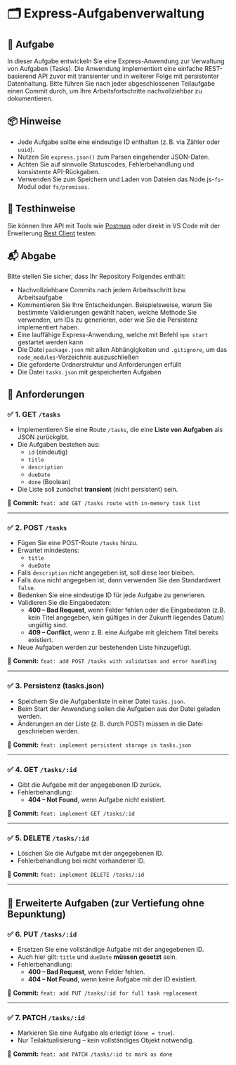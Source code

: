 # 🗂️ Express-Aufgabenverwaltung

## 📝 Aufgabe

In dieser Aufgabe entwickeln Sie eine Express-Anwendung zur Verwaltung von Aufgaben (Tasks). Die Anwendung implementiert eine einfache REST-basierend API zuvor mit transienter und in weiterer Folge mit persistenter Datenhaltung. Bitte führen Sie nach jeder abgeschlossenen Teilaufgabe einen Commit durch, um Ihre Arbeitsfortschritte nachvollziehbar zu dokumentieren.

## 📦 Hinweise

- Jede Aufgabe sollte eine eindeutige ID enthalten (z. B. via Zähler oder `uuid`).
- Nutzen Sie `express.json()` zum Parsen eingehender JSON-Daten.
- Achten Sie auf sinnvolle Statuscodes, Fehlerbehandlung und konsistente API-Rückgaben.
- Verwenden Sie zum Speichern und Laden von Dateien das Node.js-`fs`-Modul oder `fs/promises`.

## 🧪 Testhinweise

Sie können Ihre API mit Tools wie [Postman](https://www.postman.com/) oder direkt in VS Code mit der Erweiterung [Rest Client](https://marketplace.visualstudio.com/items?itemName=humao.rest-client) testen:

## 📬 Abgabe

Bitte stellen Sie sicher, dass Ihr Repository Folgendes enthält:

- Nachvollziehbare Commits nach jedem Arbeitsschritt bzw. Arbeitsaufgabe
- Kommentieren Sie Ihre Entscheidungen. Beispielsweise, warum Sie bestimmte Validierungen gewählt haben, welche Methode Sie verwenden, um IDs zu generieren, oder wie Sie die Persistenz implementiert haben.
- Eine lauffähige Express-Anwendung, welche mit Befehl `npm start` gestartet werden kann
- Die Datei `package.json` mit allen Abhängigkeiten und `.gitignore`, um das `node_modules`-Verzeichnis auszuschließen
- Die geforderte Ordnerstruktur und Anforderungen erfüllt
- Die Datei `tasks.json` mit gespeicherten Aufgaben


## 🔧 Anforderungen

### ✅ 1. GET `/tasks`

- Implementieren Sie eine Route `/tasks`, die eine **Liste von Aufgaben** als JSON zurückgibt.
- Die Aufgaben bestehen aus:
  - `id` (eindeutig)
  - `title`
  - `description`
  - `dueDate`
  - `done` (Boolean)
- Die Liste soll zunächst **transient** (nicht persistent) sein.

📌 **Commit:** `feat: add GET /tasks route with in-memory task list`

---

### ✅ 2. POST `/tasks`

- Fügen Sie eine POST-Route `/tasks` hinzu.
- Erwartet mindestens:
  - `title`
  - `dueDate`
- Falls `description` nicht angegeben ist, soll diese leer bleiben.
- Falls `done` nicht angegeben ist, dann verwenden Sie den Standardwert `false`.
- Bedenken Sie eine eindeutige ID für jede Aufgabe zu generieren.
- Validieren Sie die Eingabedaten:
  - **400 – Bad Request**, wenn Felder fehlen oder die Eingabedaten (z.B. kein Titel angegeben, kein gültiges in der Zukunft liegendes Datum) ungültig sind.
  - **409 – Conflict**, wenn z. B. eine Aufgabe mit gleichem Titel bereits existiert.
- Neue Aufgaben werden zur bestehenden Liste hinzugefügt.

📌 **Commit:** `feat: add POST /tasks with validation and error handling`

---

### ✅ 3. Persistenz (tasks.json)

- Speichern Sie die Aufgabenliste in einer Datei `tasks.json`.
- Beim Start der Anwendung sollen die Aufgaben aus der Datei geladen werden.
- Änderungen an der Liste (z. B. durch POST) müssen in die Datei geschrieben werden.

📌 **Commit:** `feat: implement persistent storage in tasks.json`

---

### ✅ 4. GET `/tasks/:id`

- Gibt die Aufgabe mit der angegebenen ID zurück.
- Fehlerbehandlung:
  - **404 – Not Found**, wenn Aufgabe nicht existiert.

📌 **Commit:** `feat: implement GET /tasks/:id`

---

### ✅ 5. DELETE `/tasks/:id`

- Löschen Sie die Aufgabe mit der angegebenen ID.
- Fehlerbehandlung bei nicht vorhandener ID.

📌 **Commit:** `feat: implement DELETE /tasks/:id`

---

## 🧩 Erweiterte Aufgaben (zur Vertiefung ohne Bepunktung)

### ✅ 6. PUT `/tasks/:id`

- Ersetzen Sie eine vollständige Aufgabe mit der angegebenen ID.
- Auch hier gilt: `title` und `dueDate` **müssen gesetzt** sein.
- Fehlerbehandlung:
  - **400 – Bad Request**, wenn Felder fehlen.
  - **404 – Not Found**, wenn keine Aufgabe mit der ID existiert.

📌 **Commit:** `feat: add PUT /tasks/:id for full task replacement`

---

### ✅ 7. PATCH `/tasks/:id`

- Markieren Sie eine Aufgabe als erledigt (`done = true`).
- Nur Teilaktualisierung – kein vollständiges Objekt notwendig.

📌 **Commit:** `feat: add PATCH /tasks/:id to mark as done`
